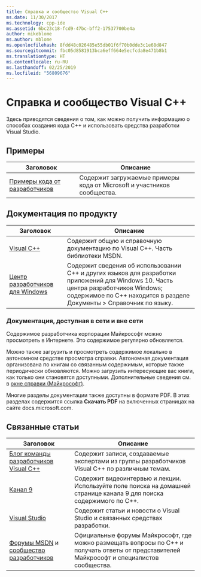 ```yaml
---
title: Справка и сообщество Visual C++
ms.date: 11/30/2017
ms.technology: cpp-ide
ms.assetid: 6bc23c18-fcd9-47bc-bff2-17537700be4a
author: mikeblome
ms.author: mblome
ms.openlocfilehash: 8fdd48c026485e55db01f6f70b0dde3c1e68d847
ms.sourcegitcommit: fbc05d8581913bca6eff664e5ecfcda8e471b8b1
ms.translationtype: HT
ms.contentlocale: ru-RU
ms.lasthandoff: 02/25/2019
ms.locfileid: "56809676"
---
```

# <a name="visual-c-help-and-community"></a>Справка и сообщество Visual C++

Здесь приводятся сведения о том, как можно получить информацию о способах создания кода C++ и использовать средства разработки Visual Studio.

## <a name="samples"></a>Примеры

|Заголовок|Описание|
|-----------|-----------------|
|[Примеры кода от разработчиков](https://code.msdn.microsoft.com/)|Содержит загружаемые примеры кода от Microsoft и участников сообщества.|

## <a name="product-documentation"></a>Документация по продукту

|Заголовок|Описание|
|-----------|-----------------|
|[Visual C++](visual-cpp-in-visual-studio.md)|Содержит общую и справочную документацию по Visual C++. Часть библиотеки MSDN.|
|[Центр разработчиков для Windows](https://developer.microsoft.com/windows/)|Содержит сведения об использовании C++ и других языков для разработки приложений для Windows 10. Часть центра разработчиков Windows; содержимое по C++ находится в разделе Документы > Справочник по языку.|

### <a name="online-and-offline-documentation"></a>Документация, доступная в сети и вне сети

Содержимое разработчика корпорации Майкрософт можно просмотреть в Интернете. Это содержимое регулярно обновляется.

Можно также загрузить и просмотреть содержимое локально в автономном средстве просмотра справки. Автономная документация организована по книгам со связанным содержимым, которые также периодически обновляются. Можно загрузить интересующие вас книги, как только они становятся доступными. Дополнительные сведения см. в [окне справки (Майкрософт)](/visualstudio/ide/microsoft-help-viewer).

Многие разделы документации также доступны в формате PDF. В этих разделах содержится ссылка **Скачать PDF** на включенных страницах на сайте docs.microsoft.com.

## <a name="related-articles"></a>Связанные статьи

|Заголовок|Описание|
|-----------|-----------------|
|[Блог команды разработчиков Visual C++](https://blogs.msdn.microsoft.com/vcblog/)|Содержит записи, создаваемые экспертами из группы разработчиков Visual C++ по различным темам.|
|[Канал 9](https://channel9.msdn.com/)|Содержит видеоинтервью и лекции. Используйте поле поиска на домашней странице канала 9 для поиска содержимого по C++.|
|[Visual Studio](https://visualstudio.microsoft.com/)|Содержит статьи и новости о Visual Studio и связанных средствах разработки.|
|[Форумы MSDN](https://social.msdn.microsoft.com/Forums/home?category=visualc) и [сообщество разработчиков](https://developercommunity.visualstudio.com)|Официальные форумы Майкрософт, где можно размещать вопросы по C++ и получать ответы от представителей Майкрософт и специалистов сообщества.|
